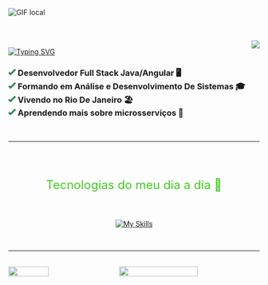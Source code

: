 ![GIF local](/assets/banner.gif)

<br>
<br>

<img src="https://github-readme-stats.vercel.app/api?username=MayconDoCarmo&show_icons=true&hide_border=true&hide=contribs&title_color=42C920&icon_color=42C920&bg_color=000000&text_color=ffffff&locale=pt-br&rank_icon=github" align="right">

[![Typing SVG](https://readme-typing-svg.demolab.com?font=JetBrains+Mono&pause=1000&color=42C920&width=435&height=29&lines=Ol%C3%A1%2C+eu+sou+o+Maycon+Do+Carmo!%F0%9F%91%8B%F0%9F%8F%BB)](https://git.io/typing-svg)

<h3 align="left">
  <img src="assets/check-icon.png" width="15">
      Desenvolvedor Full Stack Java/Angular 🖥️
       <br> 
  <img src="assets/check-icon.png" width="15">
      Formando em Análise e Desenvolvimento De Sistemas 🎓<br>
  <img src="assets/check-icon.png" width="15">
      Vivendo no Rio De Janeiro 🏖️ <br>
  <img src="assets/check-icon.png" width="15">
      Aprendendo mais sobre microsserviços 🧱 <br>
</h3>
<br>
<hr>
<br>
<br>
<p align="center" style="font-size: 24px; font-weight: normal; color: #42C920;">
    Tecnologias do meu dia a dia 🚀
</p>
<br>
<p align="center">
  <a href="https://skillicons.dev">
    <img src="https://skillicons.dev/icons?i=java,spring,angular,js,html,css,bootstrap,jenkins,docker" alt="My Skills">
  </a>
</p>

<br>

<hr>
<br>
<img src="https://nirzak-streak-stats.vercel.app/?user=MayconDoCarmo&hide_border=true&layout=compact&background=000000&ring=42C920&fire=42C920&currStreakNum=42C920&sideNums=42C920&currStreakLabel=42C920&sideLabels=42C920&dates=ffffff&locale=pt-br" width="56%" height="50%" align="right">
<img src="https://github-readme-stats.vercel.app/api/top-langs/?username=MayconDoCarmo&hide_border=true&layout=compact&title_color=42C920&icon_color=42C920&bg_color=000000&text_color=ffffff&locale=pt-br" width="40%" height="40%" align="center"> <br>

